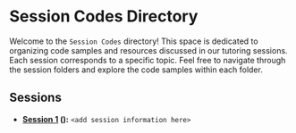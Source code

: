 # Session Codes Directory

Welcome to the `Session Codes` directory! This space is dedicated to organizing code samples and resources discussed in our tutoring sessions. Each session corresponds to a specific topic. Feel free to navigate through the session folders and explore the code samples within each folder.

## Sessions

- **[Session 1](./Session%201%3A%20%28insert%20topic%20name%29') (<session date>):** `<add session information here>`
